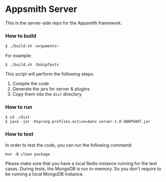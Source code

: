 # Appsmith Server

This is the server-side repo for the Appsmith framework.

### How to build 
```bash
$ ./build.sh <arguments>
```

For example:
```$bash
$ ./build.sh -DskipTests
```

This script will perform the following steps:
1. Compile the code
2. Generate the jars for server & plugins
3. Copy them into the `dist` directory

### How to run
```
$ cd ./dist
$ java -jar -Dspring.profiles.active=$env server-1.0-SNAPSHOT.jar
```

### How to test
In order to test the code, you can run the following command:

```
mvn -B clean package
```

Please make sure that you have a local Redis instance running for the test cases. During tests, the MongoDB is run in-memory. So you don't require to be running a local MongoDB instance. 
